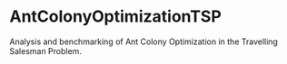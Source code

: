 # AntColonyOptimizationTSP
Analysis and benchmarking of Ant Colony Optimization in the Travelling Salesman Problem. 
